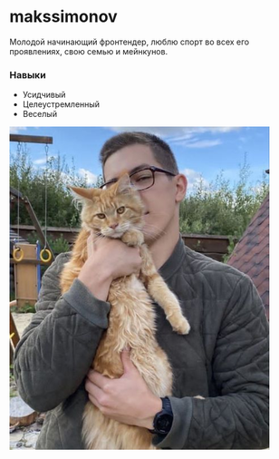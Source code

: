 # makssimonov
Молодой начинающий фронтендер, люблю спорт во всех его проявлениях, свою семью и мейнкунов.
### Навыки
* Усидчивый
* Целеустремленный
* Веселый

![me](img/photo.jpg)